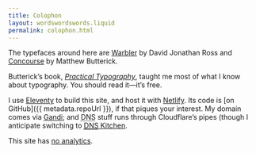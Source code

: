 ```yaml
---
title: Colophon
layout: wordswordswords.liquid
permalink: colophon.html
---
```


The typefaces around here are
<a href="https://djr.com/warbler" rel="external" target="_blank">Warbler</a> by
David Jonathan Ross and
<a href="https://mbtype.com/fonts/concourse" rel="external" target="_blank">Concourse</a>
by Matthew Butterick.

Butterick’s book,
<a href="https://practicaltypography.com" rel="external" target="_blank"><i>Practical
Typography</i></a>, taught me most of what I know about typography. You should
read it&mdash;it’s free.

I use <a href="https://www.11ty.dev" rel="external" target="_blank">Eleventy</a>
to build this site, and host it with
<a href="https://www.netlify.com" rel="external" target="_blank">Netlify</a>.
Its code is [on GitHub]({{ metadata.repoUrl }}), if that piques your interest.
My domain comes via
<a href="https://www.gandi.net" rel="external" target="_blank">Gandi</a>; and
<abbr title="Domain Name System">DNS</abbr> stuff runs through Cloudflare’s
pipes (though I anticipate switching to
<a href="https://dns.kitchen)" rel="external" target="_blank"><abbr title="Domain Name System">DNS</abbr> Kitchen</a>.

This site has [no analytics](/privacy).
